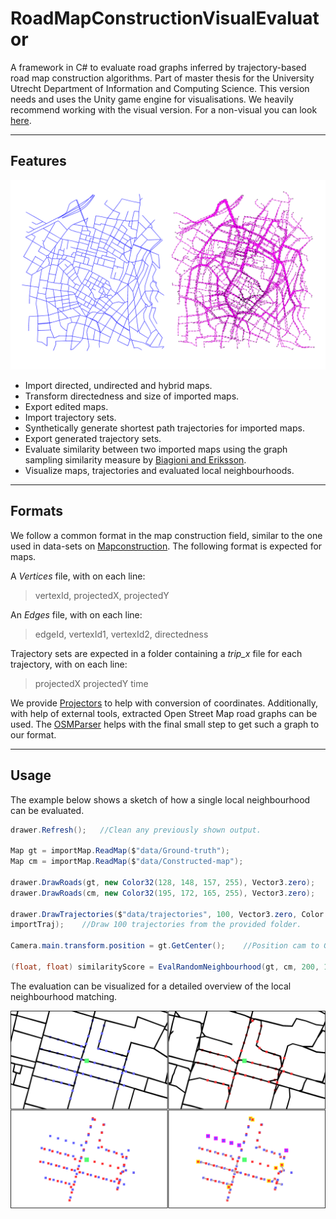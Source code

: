 # RoadMapConstructionVisualEvaluator

A framework in C# to evaluate road graphs inferred by trajectory-based road map construction algorithms. Part of master thesis for the University Utrecht Department of Information and Computing Science. This version needs and uses the Unity game engine for visualisations. We heavily recommend working with the visual version. For a non-visual you can look [here](https://github.com/AriSaadon/RoadMapConstructionEvaluation).

---

## Features

![img1](IMG1.png)

- Import directed, undirected and hybrid maps.
- Transform directedness and size of imported maps.
- Export edited maps.
- Import trajectory sets.
- Synthetically generate shortest path trajectories for imported maps.
- Export generated trajectory sets.
- Evaluate similarity between two imported maps using the graph sampling similarity measure by [Biagioni and Eriksson](https://www.cs.uic.edu/~jakob/papers/biagioni-trr12.pdf).
- Visualize maps, trajectories and evaluated local neighbourhoods.

---

## Formats

We follow a common format in the map construction field, similar to the one used in data-sets on [Mapconstruction](http://mapconstruction.org/). The following format is expected for maps.

A *Vertices* file, with on each line:
> vertexId, projectedX, projectedY

An *Edges* file, with on each line:
> edgeId, vertexId1, vertexId2, directedness

Trajectory sets are expected in a folder containing a *trip_x* file for each trajectory, with on each line:
> projectedX projectedY time

We provide [Projectors](https://github.com/AriSaadon/RoadMapConstructionEvaluation/tree/main/Projectors) to help with conversion of coordinates. Additionally, with help of external tools, extracted Open Street Map road graphs can be used. The [OSMParser](https://github.com/AriSaadon/RoadMapConstructionEvaluation/tree/main/OSMParser) helps with the final small step to get such a graph to our format.

---

## Usage

The example below shows a sketch of how a single local neighbourhood can be evaluated.

```csharp
drawer.Refresh();	//Clean any previously shown output.

Map gt = importMap.ReadMap($"data/Ground-truth");	
Map cm = importMap.ReadMap($"data/Constructed-map");

drawer.DrawRoads(gt, new Color32(128, 148, 157, 255), Vector3.zero);
drawer.DrawRoads(cm, new Color32(195, 172, 165, 255), Vector3.zero);

drawer.DrawTrajectories($"data/trajectories", 100, Vector3.zero, Color.magenta,
importTraj);	//Draw 100 trajectories from the provided folder.

Camera.main.transform.position = gt.GetCenter();	//Position cam to GT map.

(float, float) similarityScore = EvalRandomNeighbourhood(gt, cm, 200, 100, 20);
```
 
The evaluation can be visualized for a detailed overview of the local neighbourhood matching.
<br>

![img2](IMG2.png)
